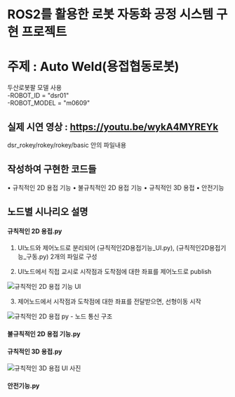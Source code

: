 # ROS2를 활용한 로봇 자동화 공정 시스템 구현 프로젝트


# 주제 : Auto Weld(용접협동로봇)
두산로봇팔 모델 사용<br> 
-ROBOT_ID = "dsr01" <br>
-ROBOT_MODEL = "m0609"

## 실제 시연 영상 : https://youtu.be/wykA4MYREYk

dsr_rokey/rokey/rokey/basic 안의 파일내용

## 작성하여 구현한 코드들
• 규칙적인 2D 용접 기능
• 불규칙적인 2D 용접 기능
• 규칙적인 3D 용접
• 안전기능

## 노드별 시나리오 설명
#### 규칙적인 2D 용접.py
1. UI노드와 제어노드로 분리되어 (규칙적인2D용접기능_UI.py), (규칙적인2D용접기능_구동.py) 2개의 파일로 구성

2. UI노드에서 직접 교시로 시작점과 도착점에 대한 좌표를 제어노드로 publish

![규칙적인 2D 용접 기능 UI](https://github.com/user-attachments/assets/e469747a-4e20-47d1-b025-00048b228b06)

3. 제어노드에서 시작점과 도착점에 대한 좌표를 전달받으면, 선형이동 시작


![규칙적인 2D 용접 py - 노드 통신 구조](https://github.com/user-attachments/assets/a66a08c7-2903-4365-af4d-7555b3660348)



#### 불규칙적인 2D 용접 기능.py


#### 규칙적인 3D 용접.py




![규칙적인 3D 용접 UI 사진](https://github.com/user-attachments/assets/64019536-f98f-492c-b807-309c86acbcbd)
#### 안전기능.py



